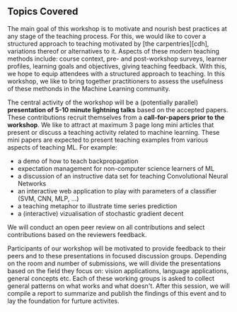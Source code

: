 ## Topics Covered

The main goal of this workshop is to motivate and nourish best practices at any stage of the teaching process. For this, we would like to cover a structured approach to teaching motivated by [the carpentries][cdh], variations thereof or alternatives to it. Aspects of these modern teaching methods include: course context, pre- and post-workshop surveys, learner profiles, learning goals and objectives, giving teaching feedback. With this, we hope to equip attendees with a structured approach to teaching. In this workshop, we like to bring together practitioners to assess the usefulness of these methonds in the Machine Learning community.

The central activity of the workshop will be a (potentially parallel) **presentation of 5-10 minute lightning talks** based on the accepted papers. These contributions recruit themselves from a **call-for-papers prior to the workshop**. We like to attract at maximum 3 page long mini articles that present or discuss a teaching activity related to machine learning. These mini papers are expected to present teaching examples from various aspects of teaching ML. For example:

* a demo of how to teach backpropagation
* expectation management for non-computer science learners of ML
* a discussion of an instructive data set for teaching Convolutional Neural Networks
* an interactive web application to play with parameters of a classifier (SVM, CNN, MLP, ...)
* a teaching metaphor to illustrate time series prediction
* a (interactive) vizualisation of stochastic gradient decent

We will conduct an open peer review on all contributions and select contributions based on the reviewers feedback.

Participants of our workshop will be motivated to provide feedback to their peers and to these presentations in focused discussion groups. Depending on the room and number of submissions, we will divide the presentations based on the field they focus on: vision applications, language applications, general concepts etc. Each of these working groups is asked to collect general patterns on what works and what doesn't. After this session, we will compile a report to summarize and publish the findings of this event and to lay the foundation for furture activites.
